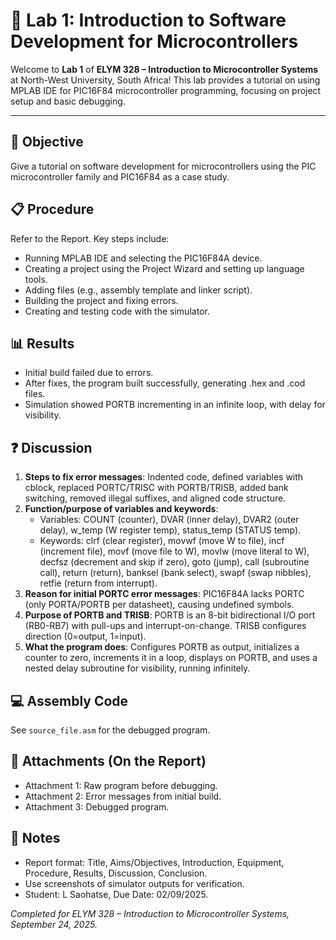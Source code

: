 # 📘 Lab 1: Introduction to Software Development for Microcontrollers

Welcome to **Lab 1** of **ELYM 328 – Introduction to Microcontroller Systems** at North-West University, South Africa! This lab provides a tutorial on using MPLAB IDE for PIC16F84 microcontroller programming, focusing on project setup and basic debugging.

---

## 🎯 Objective
Give a tutorial on software development for microcontrollers using the PIC microcontroller family and PIC16F84 as a case study.

## 📋 Procedure
Refer to the Report. Key steps include:
- Running MPLAB IDE and selecting the PIC16F84A device.
- Creating a project using the Project Wizard and setting up language tools.
- Adding files (e.g., assembly template and linker script).
- Building the project and fixing errors.
- Creating and testing code with the simulator.

## 📊 Results
- Initial build failed due to errors.
- After fixes, the program built successfully, generating .hex and .cod files.
- Simulation showed PORTB incrementing in an infinite loop, with delay for visibility.

## ❓ Discussion
1. **Steps to fix error messages**: Indented code, defined variables with cblock, replaced PORTC/TRISC with PORTB/TRISB, added bank switching, removed illegal suffixes, and aligned code structure.
2. **Function/purpose of variables and keywords**:
   - Variables: COUNT (counter), DVAR (inner delay), DVAR2 (outer delay), w_temp (W register temp), status_temp (STATUS temp).
   - Keywords: clrf (clear register), movwf (move W to file), incf (increment file), movf (move file to W), movlw (move literal to W), decfsz (decrement and skip if zero), goto (jump), call (subroutine call), return (return), banksel (bank select), swapf (swap nibbles), retfie (return from interrupt).
3. **Reason for initial PORTC error messages**: PIC16F84A lacks PORTC (only PORTA/PORTB per datasheet), causing undefined symbols.
4. **Purpose of PORTB and TRISB**: PORTB is an 8-bit bidirectional I/O port (RB0-RB7) with pull-ups and interrupt-on-change. TRISB configures direction (0=output, 1=input).
5. **What the program does**: Configures PORTB as output, initializes a counter to zero, increments it in a loop, displays on PORTB, and uses a nested delay subroutine for visibility, running infinitely.

## 💻 Assembly Code
See `source_file.asm` for the debugged program.

## 📄 Attachments (On the Report)
- Attachment 1: Raw program before debugging.
- Attachment 2: Error messages from initial build.
- Attachment 3: Debugged program.

## 📝 Notes
- Report format: Title, Aims/Objectives, Introduction, Equipment, Procedure, Results, Discussion, Conclusion.
- Use screenshots of simulator outputs for verification.
- Student: L Saohatse, Due Date: 02/09/2025.

*Completed for ELYM 328 – Introduction to Microcontroller Systems, September 24, 2025.*
